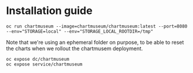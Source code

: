# Installation guide

`oc run chartmuseum --image=chartmuseum/chartmuseum:latest --port=8080 --env="STORAGE=local" --env="STORAGE_LOCAL_ROOTDIR=/tmp"`

Note that we're using an ephemeral folder on purpose, to be able to reset the charts when we rollout the chartmusem deployment.

```
oc expose dc/chartmuseum
oc expose service/chartmuseum
```